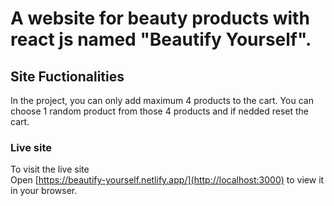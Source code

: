 # A website for beauty products with react js named "Beautify Yourself".


## Site Fuctionalities

In the project, you can only add maximum 4 products to the cart. You can choose 1 random product from those 4 products and if nedded reset the cart. 

### Live site

To visit the live site\
Open [https://beautify-yourself.netlify.app/](http://localhost:3000) to view it in your browser.

